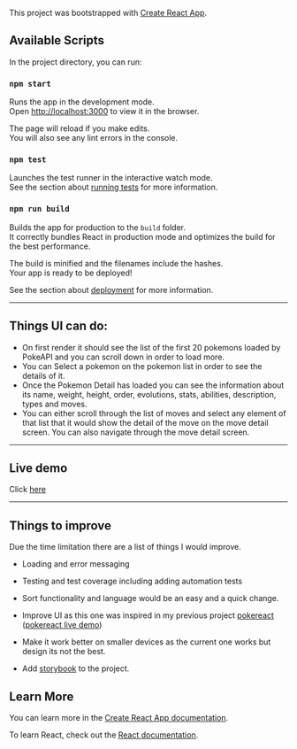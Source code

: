 This project was bootstrapped with [Create React App](https://github.com/facebook/create-react-app).

## Available Scripts

In the project directory, you can run:

### `npm start`

Runs the app in the development mode.<br />
Open [http://localhost:3000](http://localhost:3000) to view it in the browser.

The page will reload if you make edits.<br />
You will also see any lint errors in the console.

### `npm test`

Launches the test runner in the interactive watch mode.<br />
See the section about [running tests](https://facebook.github.io/create-react-app/docs/running-tests) for more information.

### `npm run build`

Builds the app for production to the `build` folder.<br />
It correctly bundles React in production mode and optimizes the build for the best performance.

The build is minified and the filenames include the hashes.<br />
Your app is ready to be deployed!

See the section about [deployment](https://facebook.github.io/create-react-app/docs/deployment) for more information.

---

## Things UI can do:

- On first render it should see the list of the first 20 pokemons loaded by PokeAPI and you can scroll down in order to load more.
- You can Select a pokemon on the pokemon list in order to see the details of it.
- Once the Pokemon Detail has loaded you can see the information about its name, weight, height, order, evolutions, stats, abilities, description, types and moves.
- You can either scroll through the list of moves and select any element of that list that it would show the detail of the move on the move detail screen. You can also navigate through the move detail screen.

---

## Live demo

Click
[here](https://master.d3ltotozp1lkdy.amplifyapp.com/)

---

## Things to improve

Due the time limitation there are a list of things I would improve.

- Loading and error messaging

- Testing and test coverage including adding automation tests

- Sort functionality and language would be an easy and a quick change.
- Improve UI as this one was inspired in my previous project
  [pokereact](https://github.com/Manny91/pokereact) ([pokereact live demo](https://master.d34nfmwcg7jwfz.amplifyapp.com/))
- Make it work better on smaller devices as the current one works but design its not the best.

- Add [storybook](https://storybook.js.org/docs/guides/guide-react/) to the project.

## Learn More

You can learn more in the [Create React App documentation](https://facebook.github.io/create-react-app/docs/getting-started).

To learn React, check out the [React documentation](https://reactjs.org/).
